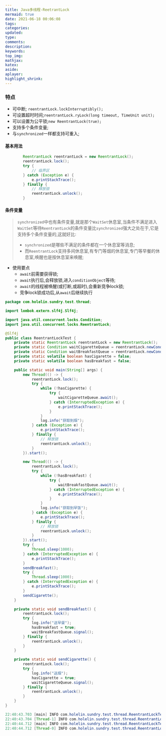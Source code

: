 ```yaml
---
title: Java多线程-ReetrantLock
mermaid: true
date: 2021-06-18 00:06:08
tags:
categories:
updated:
type:
comments:
description:
keywords:
top_img:
mathjax:
katex:
aside:
aplayer:
highlight_shrink:
---
```


### 特点

* 可中断; `reentrantLock.lockInterruptibly();`
* 可设置超时时间;`reentrantLock.ryLock(long timeout, TimeUnit unit);`
* 可以设置为公平锁;`new ReentrantLock(true);`
* 支持多个条件变量;
* 与`synchronized`一样都支持可重入;

#### 基本用法

```java
		ReentrantLock reentrantLock = new ReentrantLock();
        reentrantLock.lock();
        try {
            // 临界区
        } catch (Exception e) {
            e.printStackTrace();
        } finally {
            // 释放锁
            reentrantLock.unlock();
        }
```

#### 条件变量

> `synchronized`中也有条件变量,就是那个`WaitSet`休息室,当条件不满足进入`WaitSet`等待`ReentrantLock`的条件变量比`synchronized`强大之处在于,它是支持多个条件变量的,这就好比:
>
> * `synchronized`是哪些不满足的条件都在一个休息室等消息;
> * 而`ReentrantLock`支持多间休息室,有专门等烟的休息室,专门等早餐的休息室,唤醒也是按休息室来唤醒;

* 使用要点
  * `await`前需要获得锁;
  * `await`执行后,会释放锁,进入`conditionObject`等待;
  * `await`的线程被唤醒(或打断,或超时),会重新竞争lock锁;
  * 竞争lock锁成功后,从`await`后继续执行

```java
package com.holelin.sundry.test.thread;

import lombok.extern.slf4j.Slf4j;

import java.util.concurrent.locks.Condition;
import java.util.concurrent.locks.ReentrantLock;

@Slf4j
public class ReentrantLockTest {
    private static ReentrantLock reentrantLock = new ReentrantLock();
    private static Condition waitCigaretteQueue = reentrantLock.newCondition();
    private static Condition waitBreakfastQueue = reentrantLock.newCondition();
    private static volatile boolean hasCigarette = false;
    private static volatile boolean hasBreakfast = false;

    public static void main(String[] args) {
        new Thread(() -> {
            reentrantLock.lock();
            try {
                while (!hasCigarette) {
                    try {
                        waitCigaretteQueue.await();
                    } catch (InterruptedException e) {
                        e.printStackTrace();
                    }
                }
                log.info("获取到烟");
            } catch (Exception e) {
                e.printStackTrace();
            } finally {
                // 释放锁
                reentrantLock.unlock();
            }
        }).start();

        new Thread(() -> {
            reentrantLock.lock();
            try {
                while (!hasBreakfast) {
                    try {
                        waitBreakfastQueue.await();
                    } catch (InterruptedException e) {
                        e.printStackTrace();
                    }
                }
                log.info("获取到早饭");
            } catch (Exception e) {
                e.printStackTrace();
            } finally {
                // 释放锁
                reentrantLock.unlock();
            }
        }).start();
        try {
            Thread.sleep(1000);
        } catch (InterruptedException e) {
            e.printStackTrace();
        }
        sendBreakfast();
        try {
            Thread.sleep(1000);
        } catch (InterruptedException e) {
            e.printStackTrace();
        }
        sendCigarette();
    }

    private static void sendBreakfast() {
        reentrantLock.lock();
        try {
            log.info("送早餐");
            hasBreakfast = true;
            waitBreakfastQueue.signal();
        } finally {
            reentrantLock.unlock();
        }
    }

    private static void sendCigarette() {
        reentrantLock.lock();
        try {
            log.info("送烟");
            hasCigarette = true;
            waitCigaretteQueue.signal();
        } finally {
            reentrantLock.unlock();
        }
    }
}

22:40:43.703 [main] INFO com.holelin.sundry.test.thread.ReentrantLockTest - 送早餐
22:40:43.704 [Thread-1] INFO com.holelin.sundry.test.thread.ReentrantLockTest - 获取到早饭
22:40:44.712 [main] INFO com.holelin.sundry.test.thread.ReentrantLockTest - 送烟
22:40:44.712 [Thread-0] INFO com.holelin.sundry.test.thread.ReentrantLockTest - 获取到烟
```



